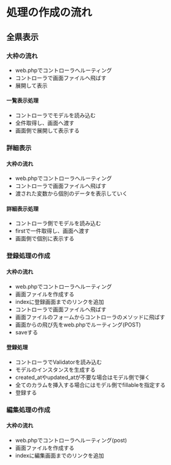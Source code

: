 # 処理の作成の流れ

## 全県表示

### 大枠の流れ

* web.phpでコントローラへルーティング
* コントローラで画面ファイルへ飛ばす
* 展開して表示

#### 一覧表示処理

* コントローラでモデルを読み込む
* 全件取得し、画面へ渡す
* 画面側で展開して表示する
    
### 詳細表示

#### 大枠の流れ

* web.phpでコントローラへルーティング
* コントローラで画面ファイルへ飛ばす
* 渡された変数から個別のデータを表示していく

#### 詳細表示処理

* コントローラ側でモデルを読み込む
* firstで一件取得し、画面へ渡す
* 画面側で個別に表示する

### 登録処理の作成  

#### 大枠の流れ

* web.phpでコントローラへルーティング
* 画面ファイルを作成する
* indexに登録画面までのリンクを追加
* コントローラで画面ファイルへ飛ばす
* 画面ファイルのフォームからコントローラのメソッドに飛ばす
* 画面からの飛び先をweb.phpでルーティング(POST)
* saveする

#### 登録処理

* コントローラでValidatorを読み込む
* モデルのインスタンスを生成する
* created_atやupdated_atが不要な場合はモデル側で弾く
* 全てのカラムを挿入する場合にはモデル側でfillableを指定する
* 登録する

### 編集処理の作成

#### 大枠の流れ

* web.phpでコントローラへルーティング(post)
* 画面ファイルを作成する
* indexに編集画面までのリンクを追加
